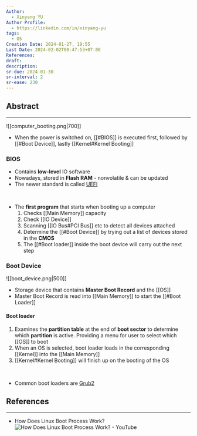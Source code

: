```yaml
---
Author:
  - Xinyang YU
Author Profile:
  - https://linkedin.com/in/xinyang-yu
tags:
  - OS
Creation Date: 2024-01-27, 19:55
Last Date: 2024-02-02T00:47:53+07:00
References: 
draft: 
description: 
sr-due: 2024-01-30
sr-interval: 2
sr-ease: 230
---
```

## Abstract
---
![[computer_booting.png|700]]
- When the power is switched on, [[#BIOS]] is executed first, followed by [[#Boot Device]], lastly [[Kernel#Kernel Booting]]


### BIOS
- Contains **low-level** IO software
- Nowadays, stored in **Flash RAM** - nonvolatile & can be updated
- The newer standard is called [UEFI](https://www.freecodecamp.org/news/uefi-vs-bios/)
</br>

- The **first program** that starts when booting up a computer
	1. Checks [[Main Memory]] capacity
	2. Check [[IO Device]]
	3. Scanning [[IO Bus#PCI Bus]] etc to detect all devices attached
	4. Determine the [[#Boot Device]] by trying out a list of devices stored in the **CMOS**
	5. The [[#Boot loader]] inside the boot device will carry out the next step


### Boot Device
![[boot_device.png|500]]
- Storage device that contains **Master Boot Record** and the [[OS]]
- Master Boot Record is read into [[Main Memory]] to start the [[#Boot Loader]]

#### Boot loader
1. Examines the **partition table** at the end of **boot sector** to determine which **partition** is active. Providing a menu for user to select which [[OS]] to boot
2. When an OS is selected, boot loader loads in the corresponding [[Kernel]] into the [[Main Memory]]
3. [[Kernel#Kernel Booting]] will finish up on the booting of the OS
</br>

- Common boot loaders are [Grub2](https://help.ubuntu.com/community/Grub2)


## References
---
- How Does Linux Boot Process Work?
![How Does Linux Boot Process Work? - YouTube](https://youtu.be/XpFsMB6FoOs?si=uBxjBymSdHkESwsr)